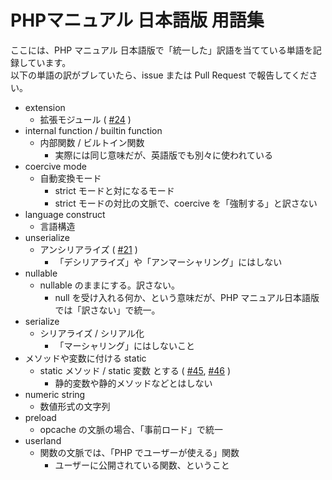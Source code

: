 # PHPマニュアル 日本語版 用語集

ここには、PHP マニュアル 日本語版で「統一した」訳語を当てている単語を記録しています。  
以下の単語の訳がブレていたら、issue または Pull Request で報告してください。

- extension
  * 拡張モジュール ( [#24](https://github.com/php/doc-ja/issues/24) )
- internal function / builtin function
  * 内部関数 / ビルトイン関数
    - 実際には同じ意味だが、英語版でも別々に使われている
- coercive mode
  * 自動変換モード
    - strict モードと対になるモード
    - strict モードの対比の文脈で、coercive を「強制する」と訳さない
- language construct
  * 言語構造
- unserialize
  * アンシリアライズ ( [#21](https://github.com/php/doc-ja/issues/21) )
    - 「デシリアライズ」や「アンマーシャリング」にはしない
- nullable
  * nullable のままにする。訳さない。
    - null を受け入れる何か、という意味だが、PHP マニュアル日本語版では「訳さない」で統一。
- serialize
  * シリアライズ / シリアル化
    - 「マーシャリング」にはしないこと
- メソッドや変数に付ける static
  * static メソッド / static 変数 とする ( [#45](https://github.com/php/doc-ja/issues/45 ), [#46](https://github.com/php/doc-ja/issues/46) )
    - 静的変数や静的メソッドなどとはしない
- numeric string
  * 数値形式の文字列
- preload
  * opcache の文脈の場合、「事前ロード」で統一
- userland
  * 関数の文脈では、「PHP でユーザーが使える」関数
    - ユーザーに公開されている関数、ということ
